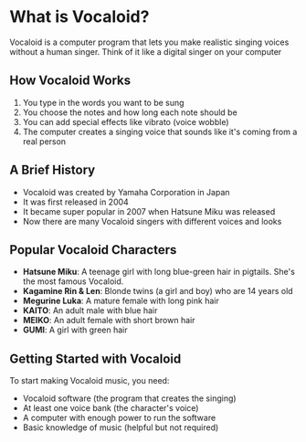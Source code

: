# What is Vocaloid?

Vocaloid is a computer program that lets you make realistic singing voices without a human singer. Think of it like a digital singer on your computer

## How Vocaloid Works

1. You type in the words you want to be sung
2. You choose the notes and how long each note should be
3. You can add special effects like vibrato (voice wobble)
4. The computer creates a singing voice that sounds like it's coming from a real person

## A Brief History

- Vocaloid was created by Yamaha Corporation in Japan
- It was first released in 2004
- It became super popular in 2007 when Hatsune Miku was released
- Now there are many Vocaloid singers with different voices and looks

## Popular Vocaloid Characters

- **Hatsune Miku**: A teenage girl with long blue-green hair in pigtails. She's the most famous Vocaloid.
- **Kagamine Rin & Len**: Blonde twins (a girl and boy) who are 14 years old
- **Megurine Luka**: A mature female with long pink hair
- **KAITO**: An adult male with blue hair
- **MEIKO**: An adult female with short brown hair
- **GUMI**: A girl with green hair

## Getting Started with Vocaloid

To start making Vocaloid music, you need:

- Vocaloid software (the program that creates the singing)
- At least one voice bank (the character's voice)
- A computer with enough power to run the software
- Basic knowledge of music (helpful but not required)
